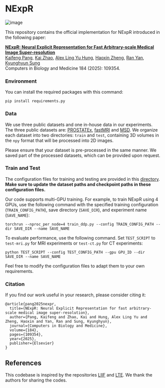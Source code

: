 # NExpR

![image](https://github.com/user-attachments/assets/b8462ac3-5736-4be2-8583-d5a0206645c4)


This repository contains the official implementation for NExpR introduced in the following paper:

[**NExpR: Neural Explicit Representation for Fast Arbitrary-scale Medical Image Super-resolution**](https://www.sciencedirect.com/science/article/pii/S0010482524014392)
<br>
[Kaifeng Pang](https://kfpang.com), [Kai Zhao](https://kaizhao.net/), [Alex Ling Yu Hung](https://web.cs.ucla.edu/~alexhung/), [Haoxin Zheng](https://labs.dgsom.ucla.edu/mrrl/sunglab/haoxin_zheng), [Ran Yan](https://mrrl.ucla.edu/hulab/ran_yan), [Kyunghyun Sung](http://kyungs.bol.ucla.edu/Site/Home.html)
<br>
Computers in Biology and Medicine 184 (2025): 109354.

### Environment

You can install the required packages with this command:

```
pip install requirements.py
```

### Data

We use three public datasets and one in-house data in our experiments. The three public datasets are: [PROSTATEx](https://www.cancerimagingarchive.net/collection/prostatex/), [fastMRI](https://fastmri.med.nyu.edu/) and [MSD](http://medicaldecathlon.com/). We organize each dataset into two directories: `train` and `test`, containing 3D volumes in the `npy` format that will be processed into 2D images. 

Please ensure that your dataset is pre-processed in the same manner. We saved part of the processed datasets, which can be provided upon request.



### Train and Test

The configuration files for training and testing are provided in this [directory](https://github.com/Calvin-Pang/NExpR/tree/main/configs). **Make sure to update the dataset paths and checkpoint paths in these configuration files.**

Our code supports multi-GPU training. For example, to train NExpR using 4 GPUs, use the following command with the specified training configuration (`TRAIN_CONFIG_PATH`), save directory (`SAVE_DIR`), and experiment name (`SAVE_NAME`):

```
torchrun --nproc_per_node=4 train_ddp.py --config TRAIN_CONFIG_PATH --dir SAVE_DIR --name SAVE_NAME
```

To evaluate performance, use the following command. Set `TEST_SCRIPT` to `test-mri.py` for MRI experiments or `test-ct.py` for CT experiments:

```
python TEST_SCRIPT --config TEST_CONFIG_PATH --gpu GPU_ID --dir SAVE_DIR --name SAVE_NAME
```

Feel free to modify the configuration files to adapt them to your own requirements.


### Citation

If you find our work useful in your research, please consider citing it:

```
@article{pang2025nexpr,
  title={NExpR: Neural Explicit Representation for fast arbitrary-scale medical image super-resolution},
  author={Pang, Kaifeng and Zhao, Kai and Hung, Alex Ling Yu and Zheng, Haoxin and Yan, Ran and Sung, Kyunghyun},
  journal={Computers in Biology and Medicine},
  volume={184},
  pages={109354},
  year={2025},
  publisher={Elsevier}
}
```

## References
This codebase is inspired by the repositories [LIIF](https://github.com/yinboc/liif) and [LTE](https://github.com/jaewon-lee-b/lte). We thank the authors for sharing the codes.
